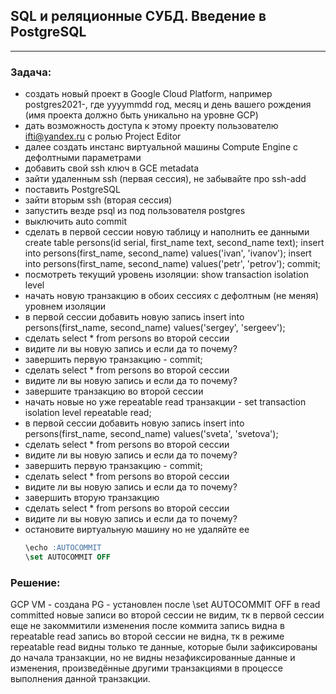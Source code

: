 ## SQL и реляционные СУБД. Введение в PostgreSQL 
---
### Задача:
- создать новый проект в Google Cloud Platform, например postgres2021-<yyyymmdd>, где yyyymmdd год, месяц и день вашего рождения 
  (имя проекта должно быть уникально на уровне GCP)
- дать возможность доступа к этому проекту пользователю ifti@yandex.ru с ролью Project Editor
- далее создать инстанс виртуальной машины Compute Engine с дефолтными параметрами
- добавить свой ssh ключ в GCE metadata
- зайти удаленным ssh (первая сессия), не забывайте про ssh-add
- поставить PostgreSQL
- зайти вторым ssh (вторая сессия)
- запустить везде psql из под пользователя postgres
- выключить auto commit
- сделать в первой сессии новую таблицу и наполнить ее данными
 create table persons(id serial, first_name text, second_name text);
 insert into persons(first_name, second_name) values('ivan', 'ivanov');
 insert into persons(first_name, second_name) values('petr', 'petrov');
 commit;
- посмотреть текущий уровень изоляции: show transaction isolation level
- начать новую транзакцию в обоих сессиях с дефолтным (не меняя) уровнем изоляции
- в первой сессии добавить новую запись
 insert into persons(first_name, second_name) values('sergey', 'sergeev');
 - сделать select * from persons во второй сессии
- видите ли вы новую запись и если да то почему?
- завершить первую транзакцию - commit;
- сделать select * from persons во второй сессии
- видите ли вы новую запись и если да то почему?
- завершите транзакцию во второй сессии
- начать новые но уже repeatable read транзакции - set transaction isolation level repeatable read;
- в первой сессии добавить новую запись
 insert into persons(first_name, second_name) values('sveta', 'svetova');
- сделать select * from persons во второй сессии
- видите ли вы новую запись и если да то почему?
- завершить первую транзакцию - commit;
- сделать select * from persons во второй сессии
- видите ли вы новую запись и если да то почему?
- завершить вторую транзакцию
- сделать select * from persons во второй сессии
- видите ли вы новую запись и если да то почему?
- остановите виртуальную машину но не удаляйте ее
  ```sql
  \echo :AUTOCOMMIT
  \set AUTOCOMMIT OFF
  ```
  
###  Решение:
GCP VM - создана
PG - установлен
после \set AUTOCOMMIT OFF в read committed новые записи во второй сессии не видим, тк в первой сессии еще не закоммитили изменения
после коммита запись видна
в repeatable read запись во второй сессии не видна, тк в режиме repeatable read видны только те данные, 
которые были зафиксированы до начала транзакции, но не видны незафиксированные данные и изменения, 
произведённые другими транзакциями в процессе выполнения данной транзакции.
